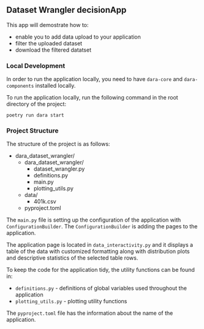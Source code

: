 ## Dataset Wrangler decisionApp


This app will demostrate how to:
- enable you to add data upload to your application
- filter the uploaded dataset
- download the filtered datatset 


### Local Development

In order to run the application locally, you need to have `dara-core` and `dara-components` installed locally. 

To run the application locally, run the following command in the root directory of the project:

```
poetry run dara start
```

### Project Structure

The structure of the project is as follows:
- dara_dataset_wrangler/
    - dara_dataset_wrangler/
        - dataset_wrangler.py
        - definitions.py
        - main.py
        - plotting_utils.py
    - data/
        - 401k.csv
    - pyproject.toml

The `main.py` file is setting up the configuration of the application with `ConfigurationBuilder`. 
The `ConfigurationBuilder` is adding the pages to the application.

The application page is located in `data_interactivity.py` and it displays a table of the data with customized formatting along with distribution plots and descriptive statistics of the selected table rows.

To keep the code for the application tidy, the utility functions can be found in:
- `definitions.py` - definitions of global variables used throughout the application
- `plotting_utils.py` - plotting utility functions 

The `pyproject.toml` file has the information about the name of the application.
